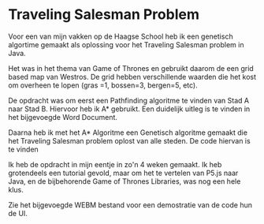 # Traveling Salesman Problem
Voor een van mijn vakken op de Haagse School heb ik een genetisch algortime gemaakt als oplossing voor het Traveling Salesman problem in Java. 

Het was in het thema van Game of Thrones en gebruikt daarom de een grid based map van Westros. De grid hebben verschillende waarden die het kost om overheen te lopen (gras =1, bossen=3, bergen=5, etc). 

De opdracht was om eerst een Pathfinding algoritme te vinden van Stad A naar Stad B. Hiervoor heb ik A* gebruikt. Een duidelijk uitleg is te vinden in het bijgevoegde Word Document. 

Daarna heb ik met het A* Algoritme een Genetisch algoritme gemaakt die het Traveling Salesman problem oplost van alle steden. De code hiervan is te vinden 

Ik heb de opdracht in mijn eentje in zo'n 4 weken gemaakt. Ik heb grotendeels een tutorial gevold, maar om het te vertelen van P5.js naar Java, en de bijbehorende Game of Thrones Libraries, was nog een hele klus. 

Zie het bijgevoegde WEBM bestand voor een demostratie van de code hun de UI.